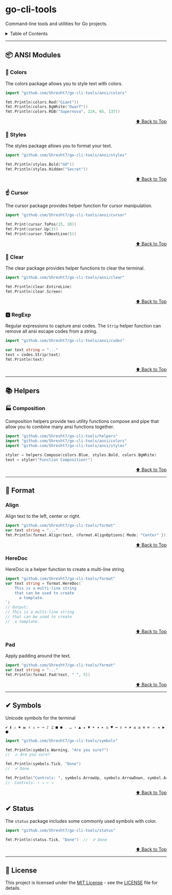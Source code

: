 # go-cli-tools

Command-line tools and utilities for Go projects.

<details>

<summary>Table of Contents</summary>

- [go-cli-tools](#go-cli-tools)
  - [📦 ANSI Modules](#-ansi-modules)
    - [🎨 Colors](#-colors)
    - [💄 Styles](#-styles)
    - [☝ Cursor](#-cursor)
    - [🧼 Clear](#-clear)
    - [🅰 RegExp](#-regexp)
  - [📚 Helpers](#-helpers)
    - [🏭 Composition](#-composition)
  - [📃 Format](#-format)
    - [Align](#align)
    - [HereDoc](#heredoc)
    - [Pad](#pad)
  - [✔ Symbols](#-symbols)
  - [✔ Status](#-status)
  - [📑 License](#-license)

</details>

---

## 📦 ANSI Modules

### 🎨 Colors

The colors package allows you to style text with colors.

```go
import "github.com/Shresht7/go-cli-tools/ansi/colors"

fmt.Println(colors.Red("Giant"))
fmt.Println(colors.BgWhite("Dwarf"))
fmt.Println(colors.RGB("Supernova", 224, 65, 137))
```

<div align="right">

  [⬆ Back to Top][top]

</div>

### 💄 Styles

The styles package allows you to format your text.

```go
import "github.com/Shresht7/go-cli-tools/ansi/styles"

fmt.Println(styles.Bold("GO"))
fmt.Println(styles.Hidden("Secret"))
```

<div align="right">

  [⬆ Back to Top][top]

</div>

### ☝ Cursor

The cursor package provides helper function for cursor manipulation.

```go
import "github.com/Shresht7/go-cli-tools/ansi/cursor"

fmt.Print(cursor.ToPos(15, 20))
fmt.Print(cursor.Up(3))
fmt.Print(cursor.ToNextLine(5))
```

<div align="right">

  [⬆ Back to Top][top]

</div>

### 🧼 Clear

The clear package provides helper functions to clear the terminal.

```go
import "github.com/Shresht7/go-cli-tools/ansi/clear"

fmt.Println(clear.EntireLine)
fmt.Println(clear.Screen)
```

<div align="right">

  [⬆ Back to Top][top]

</div>

### 🅰 RegExp

Regular expressions to capture ansi codes. The `Strip` helper function can remove all ansi escape codes from a string.

```go
import "github.com/Shresht7/go-cli-tools/ansi/codes"

var text string = "..."
text = codes.Strip(text)
fmt.Println(text)
```

<div align="right">

  [⬆ Back to Top][top]

</div>

---

## 📚 Helpers

### 🏭 Composition

Composition helpers provide two utility functions compose and pipe that allow you to combine many ansi functions together.

```go
import "github.com/Shresht7/go-cli-tools/helpers"
import "github.com/Shresht7/go-cli-tools/ansi/colors"
import "github.com/Shresht7/go-cli-tools/ansi/styles"

styler = helpers.Compose(colors.Blue, styles.Bold, colors.BgWhite)
text = styler("Function Composition!")
```

<div align="right">

  [⬆ Back to Top][top]

</div>

---

## 📃 Format

### Align

Align text to the left, center or right.

```go
import "github.com/Shresht7/go-cli-tools/format"
var text string = "..."
fmt.Println(format.Align(text, &format.AlignOptions{ Mode: "Center" }))
```

<div align="right">

  [⬆ Back to Top][top]

</div>

### HereDoc

HereDoc is a helper function to create a multi-line string.

```go
import "github.com/Shresht7/go-cli-tools/format"
var text string = format.HereDoc(`
    This is a multi-line string
    that can be used to create
      a template.
`)
// Output:
// This is a multi-line string
// that can be used to create
//  a template.
```

<div align="right">

  [⬆ Back to Top][top]

</div>

### Pad

Apply padding around the text.

```go
import "github.com/Shresht7/go-cli-tools/format"
var text string = "..."
fmt.Println(format.Pad(text, " ", 5))
```

<div align="right">

  [⬆ Back to Top][top]

</div>

---

## ✔ Symbols

Unicode symbols for the terminal

```
✔ ℹ ⚠ ✖ ☰ ↑ ↓ ← → ♪ ♫ ■ ● ․ … › ▲ ▴ ▼ ▾ ◂ ▸ ⌂ ♥ ↔ ↕ ≈ ≠ ≤ ≥ ≡ ∞ ෴ ★ ▶ ⬢
```

```go
import "github.com/Shresht7/go-cli-tools/symbols"

fmt.Println(symbols.Warning, "Are you sure?")
//  ⚠ Are you sure?

fmt.Println(symbols.Tick, "Done")
//  ✔ Done

fmt.Println("Controls: ", symbols.ArrowUp, symbols.ArrowDown, symbol.ArrowLeft, symbols.ArrowRight)
//  Controls: ↑ ↓ ← →
```

<div align="right">

  [⬆ Back to Top][top]

</div>


## ✔ Status

The `status` package includes some commonly used symbols with color.

<!-- TODO: Status Symbols Screenshot -->

```go
import "github.com/Shresht7/go-cli-tools/status"

fmt.Println(status.Tick, "Done")  //  ✔ Done
```

<div align="right">

  [⬆ Back to Top][top]

</div>

---

## 📑 License

This project is licensed under the [MIT License](LICENSE) - see the [LICENSE](LICENSE) file for details.

<!-- ====== -->
<!-- FOOTER -->
<!-- ====== -->

[top]: #go-cli-tools
